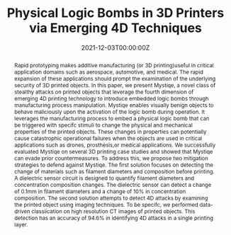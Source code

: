 ---
title: "Physical Logic Bombs in 3D Printers via Emerging 4D Techniques"
authors:
- Tuan Le
- admin
- Sizhuang Liang
- Xirui Peng
- Jerry Qi
- Mehdi Javanmard
- Saman Zonouz
- Raheem Beyah

date: "2021-12-03T00:00:00Z"
doi: ""

# Schedule page publish date (NOT publication's date).
publishDate: "2021-12-03T00:00:00Z"

# Publication type.
# Legend: 0 = Uncategorized; 1 = Conference paper; 2 = Journal article;
# 3 = Preprint / Working Paper; 4 = Report; 5 = Book; 6 = Book section;
# 7 = Thesis; 8 = Patent
publication_types: ["1"]

# Publication name and optional abbreviated publication name.
publication: In *Proceedings of the 34nd annual conference on computer security applications*
publication_short: In *ACSAC*

abstract: Rapid prototyping makes additive manufacturing (or 3D printing)useful in critical application domains such as aerospace, automotive, and medical. The rapid expansion of these applications should prompt the examination of the underlying security of 3D printed objects. In this paper, we present Mystiqe, a novel class of stealthy attacks on printed objects that leverage the fourth dimension of emerging 4D printing technology to introduce embedded logic bombs through manufacturing process manipulation. Mystiqe enables visually benign objects to behave maliciously upon the activation of the logic bomb during operation. It leverages the manufacturing process to embed a physical logic bomb that can be triggered with specifc stimuli to change the physical and mechanical properties of the printed objects. These changes in properties can potentially cause catastrophic operational failures when the objects are used in critical applications such as drones, prosthesis,or medical applications. We successfully evaluated Mystiqe on several 3D printing case studies and showed that Mystiqe can evade prior countermeasures. To address this, we propose two mitigation strategies to defend against Mystiqe. The first solution focuses on detecting the change of materials such as filament diameters and composition before printing. A dielectric sensor circuit is designed to quantify filament diameters and concentration composition changes. The dielectric sensor can detect a change of 0.1mm in filament diameters and a change of 10% in concentration composition. The second solution attempts to detect 4D attacks by examining the printed object using imaging techniques. To be specifc, we performed data-driven classiication on high resolution CT images of printed objects. This detection has an accuracy of 94.6% in identifying 4D attacks in a single printing layer.


tags: []

# Display this page in the Featured widget?
featured: false

# Custom links (uncomment lines below)
# links:
# - name: Custom Link
#   url: http://example.org

url_pdf: ''
url_code: ''
url_dataset: ''
url_poster: ''
url_project: ''
url_slides: ''
url_source: ''
url_video: ''

# Associated Projects (optional).
#   Associate this publication with one or more of your projects.
#   Simply enter your project's folder or file name without extension.
#   E.g. `internal-project` references `content/project/internal-project/index.md`.
#   Otherwise, set `projects: []`.
projects:
- Cyber-Physical Security


---